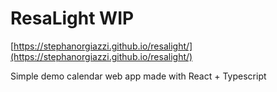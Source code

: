 # ResaLight WIP

[https://stephanorgiazzi.github.io/resalight/](https://stephanorgiazzi.github.io/resalight/)

Simple demo calendar web app made with React + Typescript